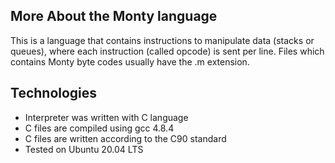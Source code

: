 ## More About the Monty language
This is a language that contains instructions to manipulate data (stacks or queues), where each instruction (called opcode) is sent per line. Files which contains Monty byte codes usually have the .m extension.

## Technologies
* Interpreter was written with C language
* C files are compiled using gcc 4.8.4
* C files are written according to the C90 standard
* Tested on Ubuntu 20.04 LTS

